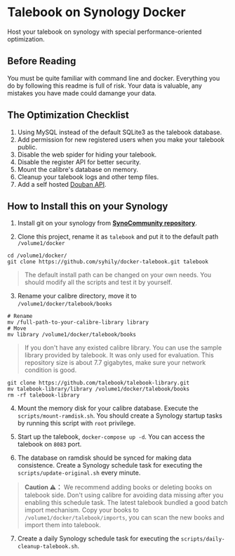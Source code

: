 # Talebook on Synology Docker

Host your talebook on synology with special performance-oriented optimization.

## Before Reading

You must be quite familiar with command line and docker. Everything you do by following this readme
is full of risk. Your data is valuable, any mistakes you have made could damange your data.

## The Optimization Checklist

1. Using MySQL instead of the default SQLite3 as the talebook database.
2. Add permission for new registered users when you make your talebook public.
3. Disable the web spider for hiding your talebook.
4. Disable the register API for better security.
5. Mount the calibre's database on memory.
6. Cleanup your talebook logs and other temp files.
7. Add a self hosted [Douban API](https://github.com/cxfksword/douban-api-rs).

## How to Install this on your Synology

1. Install git on your synology from **[SynoCommunity repository](https://packages.synocommunity.com/)**.

2. Clone this project, rename it as `talebook` and put it to the default path `/volume1/docker`

```shell
cd /volume1/docker/
git clone https://github.com/syhily/docker-talebook.git talebook
```

>The default install path can be changed on your own needs. You should modify all the scripts and test it by yourself.

3. Rename your calibre directory, move it to `/volume1/docker/talebook/books`

```shell
# Rename
mv /full-path-to-your-calibre-library library
# Move
mv library /volume1/docker/talebook/books
```

>If you don't have any existed calibre library. You can use the sample library provided by talebook.
>It was only used for evaluation. This repository size is about 7.7 gigabytes, make sure your network condition is good.

```shell
git clone https://github.com/talebook/talebook-library.git
mv talebook-library/library /volume1/docker/talebook/books
rm -rf talebook-library
```

4. Mount the memory disk for your calibre database. Execute the `scripts/mount-ramdisk.sh`. You should create a Synology startup tasks by running this script with `root` privilege.

5. Start up the talebook, `docker-compose up -d`. You can access the talebook on `8083` port.

6. The database on ramdisk should be synced for making data consistence. Create a Synology schedule task for executing the `scripts/update-original.sh` every minute.

>**Caution ⚠️：** We recommend adding books or deleting books on talebook side. Don't using calibre for avoiding data missing after you enabling this schedule task.
>The latest talebook bundled a good batch import mechanism. Copy your books to `/volume1/docker/talebook/imports`, you can scan the new books and import them into talebook.

7. Create a daily Synology schedule task for executing the `scripts/daily-cleanup-talebook.sh`.
